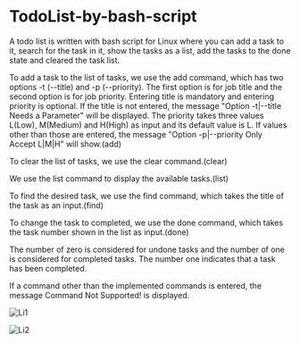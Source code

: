 # TodoList-by-bash-script
A todo list is written with bash script for Linux where you can add a task to it, search for the task in it, show the tasks as a list, add the tasks to the done state and cleared the task list.

To add a task to the list of tasks, we use the add command, which has two options -t (--title) and -p (--priority). The first option is for job title and the second option is for job priority. Entering title is mandatory and entering priority is optional.
If the title is not entered, the message "Option -t|--title Needs a Parameter" will be displayed.
The priority takes three values L(Low), M(Medium) and H(High) as input and its default value is L. If values other than those are entered, the message "Option -p|--priority Only Accept L|M|H" will show.(add)

To clear the list of tasks, we use the clear command.(clear)

We use the list command to display the available tasks.(list)

To find the desired task, we use the find command, which takes the title of the task as an input.(find)

To change the task to completed, we use the done command, which takes the task number shown in the list as input.(done)

The number of zero is considered for undone tasks and the number of one is considered for completed tasks. The number one indicates that a task has been completed.

If a command other than the implemented commands is entered, the message Command Not Supported! is displayed.

![Li1](https://user-images.githubusercontent.com/48368146/215870375-e7d5fe7f-2137-41ce-8d76-f3760049a654.png)

![Li2](https://user-images.githubusercontent.com/48368146/215870501-c8c5f625-1464-4cbe-bd36-5aa792efffc8.png)
